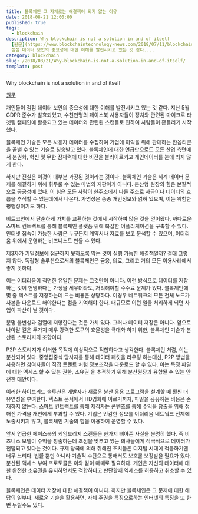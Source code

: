 ```yaml
---
title: 블록체인 그 자체로는 해결책이 되지 않는 이유
date: 2018-08-21 12:00:00
published: true
tags:
  - blockchain
description: Why blockchain is not a solution in and of itself
  [원문](https://www.blockchaintechnology-news.com/2018/07/11/blockchain-is-not-a-solution-in-and-of-itself/)  개인들이
  점점 데이터 보안의 중요성에 대한 이해를 발전시키고 있는 것 같다....
category: blockchain
slug: /2018/08/21/Why-blockchain-is-not-a-solution-in-and-of-itself/
template: post
---
```

Why blockchain is not a solution in and of itself

[원문](https://www.blockchaintechnology-news.com/2018/07/11/blockchain-is-not-a-solution-in-and-of-itself/)

개인들이 점점 데이터 보안의 중요성에 대한 이해를 발전시키고 있는 것 같다. 지난 5월 GDPR 준수가 발효되었고, 수천만명의 페이스북 사용자들이 정치와 관련된 마이크로 타겟팅 캠페인에 활용되고 있는 데이터와 관련된 스캔들로 인하여 사람들이 흔들리기 시작했다.

블록체인 기술은 모든 사용자 데이터를 수집하여 기업에 이익을 위해 판매하는 판옵티콘을 끝낼 수 있는 기술로 칭송받고 있다. 블록체인에 대한 언급만으로도 모든 산업 측면에서 분권화, 혁신 및 무한 잠재력에 대한 비전을 블러이르키고 개인데이터를 눈에 띄지 않게 한다.

하지만 진실은 이것이 대부분 과장된 것이라는 것이다. 블록체인 기술은 세계 데이터 문제를 해결하기 위해 휘두룰 수 있는 마법의 지팡이가 아니다. 분산형 원장의 힘은 본질적으로 공공성에 있다. 이 힘은 모든 사람이 한주소에서 다른 주소로 자금이나 데이터의 흐름을 추적할 수 있는데에서 나온다. 가명성은 종종 개인정보와 얽혀 있으며, 이는 위험한 평행성이기도 하다.

비트코인에서 단순하게 가치를 교환하는 것에서 시작하여 많은 것을 얻어왔다. 까다로운 스마트 컨트랙트를 통해 블록체인 플랫폼 위에 복잡한 어플리케이션을 구축할 수 있다. 인터넷 접속이 가능한 사람은 누구든지 계약서나 자료를 보고 분석할 수 있으며, 이더리움 위에서 운영하는 비즈니스도 만들 수 있다.

제3자가 기밀정보에 접근하지 못하도록 막는 것이 실행 가능한 해결책일까? 절대 그렇지 않다. 독립형 솔루션으로서의 블록체인은 금융, 의료, 그리고 거의 모든 이용사례에서 좋지 못하다.

이는 이더리움이 직면한 유일한 문제는 그것만이 아니다. 이런 방식으로 데이터를 저장하는 것이 현명하다는 가정을 세우더라도, 처리해야할 수수료 문제가 있다. 블록체인에 몇 줄 텍스트를 저장하는데 드는 비용은 상당하다. 이경우 네트워크의 모든 전체 노드가 사본을 다운로드 해야한다는 점을 기억해야 한다. 대규모로 이런 일을 처리하게 되면 사업이 파산이 날 것이다.

분명 불변성과 검열에 저항한다는 것은 가치 있다. 그러나 데이터 저장은 아니다. 앞으로 나아갈 길은 두가지 매우 강력한 도구의 효율성을 극대화 하기 위한, 블록체인 기술과 분산된 스토리지의 조합이다.

P2P 스토리지가 이러한 목적에 이상적으로 적합하다고 생각한다. 블록체인 처럼, 이는 분산되어 있다. 중앙집중식 당사자를 통해 데이터 패킷을 라우팅 하는대신, P2P 방법을 사용하면 참여자들이 직접 토렌트 처럼 정보조각을 다운로드 할 수 있다. 이는 특정 파일에 대한 엑세스 할 수 있는 권한, 소유권 을 추적하기 위해 분산원장과 융합될 수 있는 안전한 대안이다.

이러한 하이브리드 솔루션은 개발자가 새로운 분산 응용 프로그램을 설계할 때 훨씬 더 유연성을 부여한다. 텍스트 문서에서 HD영화에 이르기까지, 파일을 굥유하는 비용은 존재하지 않는다. 스마트 컨트랙트를 통해 제작자는 콘텐츠를 통해 수익을 창출을 위해 정해진 가격을 개인에게 부과할 수 있다. 기업은 민감한 정보를 이더리움 네트워크 전체에 노출시키지 않고, 블록체인 기술의 힘을 이용하여 운영할 수 있다.

앞서 언급한 페이스북의 케임브리지 스캔들은 한가지 뼈아픈 사실을 분명히 했다. 즉 비즈니스 모델이 수익을 창출하는데 초점을 맞추고 있는 회사들에게 적극적으로 데이터가 전달되고 있다는 것이다. 규제 당국에 의해 취해진 조치들은 디지털 시대에 적응하기엔 너무 느리다. 법률 뿐만 아니라 기술적 수단으르 통해서도 보호롤 보장받을 필요가 있다. 분산된 액세스 부여 프로토콜은 이와 같이 때때로 필요하다. 개인은 자신의 데이터에 대한 완전한 소유권을 유지하면서도 적합하다고 판단할때 엑세스를 허용하고 취소할 수 있다.

블록체인은 데이터 저장에 대한 해결책이 아니다. 하지만 블록체인은 그 문제에 대한 해답의 일부다. 새로운 기술을 활용하면, 자체 주권을 특징으로하는 인터넷의 특징을 또 한번 누릴수도 있다.